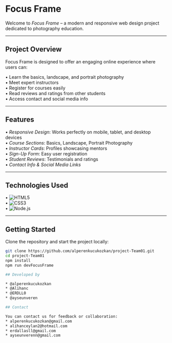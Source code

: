 # Focus Frame 

Welcome to *Focus Frame* – a modern and responsive web design project dedicated to photography education.

---

## Project Overview

Focus Frame is designed to offer an engaging online experience where users can:

•⁠  ⁠Learn the basics, landscape, and portrait photography  
•⁠  ⁠Meet expert instructors  
•⁠  ⁠Register for courses easily  
•⁠  ⁠Read reviews and ratings from other students  
•⁠  ⁠Access contact and social media info  

---

## Features

•⁠  ⁠*Responsive Design*: Works perfectly on mobile, tablet, and desktop devices  
•⁠  ⁠*Course Sections*: Basics, Landscape, Portrait Photography  
•⁠  ⁠*Instructor Cards*: Profiles showcasing mentors  
•⁠  ⁠*Sign-Up Form*: Easy user registration  
•⁠  ⁠*Student Reviews*: Testimonials and ratings  
•⁠  ⁠*Contact Info & Social Media Links*

---

## Technologies Used

•⁠  ⁠![HTML5](https://img.shields.io/badge/HTML5-E34F26?style=flat&logo=html5&logoColor=white)  
•⁠  ⁠![CSS3](https://img.shields.io/badge/CSS3-1572B6?style=flat&logo=css3&logoColor=white)  
•⁠  ⁠![Node.js](https://img.shields.io/badge/Node.js-339933?style=flat&logo=nodedotjs&logoColor=white)

---

## Getting Started

Clone the repository and start the project locally:

```bash
git clone https://github.com/alperenkucukozkan/project-Team01.git
cd project-Team01
npm install
npm run devFocusFrame

## Developed by

* @alperenkucukozkan
* @Alihanc
* @ERDLL0
* @ayseunveren

## Contact

You can contact us for feedback or collaboration:
* alperenkucukozkan@gmail.com
* alihanceylan2@hotmail.com
* erdallasll@gmail.com
* ayseunverenn@gmail.com

